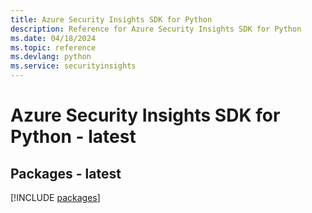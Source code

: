 ```yaml
---
title: Azure Security Insights SDK for Python
description: Reference for Azure Security Insights SDK for Python
ms.date: 04/18/2024
ms.topic: reference
ms.devlang: python
ms.service: securityinsights
---
```

# Azure Security Insights SDK for Python - latest
## Packages - latest
[!INCLUDE [packages](security-insights-index.md)]